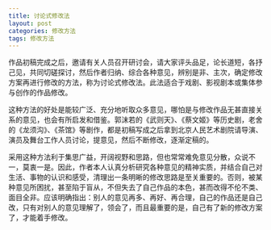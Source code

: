 ```yaml
---
title: 讨论式修改法
layout: post
categories: 修改方法
tags: 修改方法
---
```


作品初稿完成之后，邀请有关人员召开研讨会，请大家评头品足，论长道短，各抒己见，共同切磋探讨，然后作者归纳、综合各种意见，辨别是非、主次，确定修改方案再进行修改的方法，称为讨论式修改法。此法适合于戏剧、影视剧本或集体参与创作的作品修改。

这种方法的好处是能较广泛、充分地听取众多意见，哪怕是与修改作品无甚直接关系的意见，也会有所启发和借鉴。郭沫若的《武则天》、《蔡文姬》等历史剧，老舍的《龙须沟》、《茶馆》等剧作，都是初稿写成之后拿到北京人民艺术剧院请导演、演员及舞台工作人员讨论，提意见，然后不断修改，逐渐定稿的。

采用这种方法利于集思广益，开阔视野和思路，但也常常难免意见分散，众说不一，莫衷一是。因此，作者本人认真分析研究各种意见的精神实质，并结合自己对生活、事物的认识和感受，清理出一条明晰的修改思路是至关重要的。否则，被某种意见所困扰，甚至陷于盲从，不但失去了自己作品的本色，甚而改得不伦不类、面目全非。应该明确指出：别人的意见再多、再好、再合理，自己的作品还是自己改，只有对别人的意见理解了，领会了，而且最重要的是，自己有了新的修改方案了，才能着手修改。 